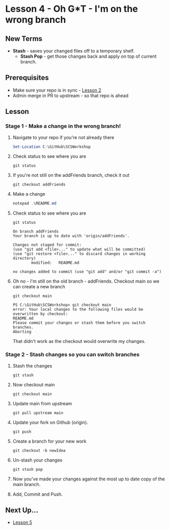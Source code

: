 # Lesson 4 - Oh G*T - I'm on the wrong branch

## New Terms
- **Stash** - saves your changed files off to a temporary shelf.
    - **Stash Pop** - get those changes back and apply on top of current branch.

## Prerequisites
- Make sure your repo is in sync - [Lesson 2](../Lessons/Lesson2.md)
- Admin merge in PR to upstream - so that repo is ahead

## Lesson

### Stage 1 - Make a change in the wrong branch!

1. Navigate to your repo if you're not already there
    ``` PowerShell
    Set-Location C:\GitHub\SCSWorkshop
    ```

2. Check status to see where you are
    ```
    git status
    ```

3. If you're not still on the addFriends branch, check it out
    ```
    git checkout addFriends
    ```

4. Make a change

    ``` PowerShell
    notepad .\README.md
    ```

5. Check status to see where you are
    ```
    git status
    ```

    ```
    On branch addFriends
    Your branch is up to date with 'origin/addFriends'.

    Changes not staged for commit:
    (use "git add <file>..." to update what will be committed)
    (use "git restore <file>..." to discard changes in working directory)
            modified:   README.md

    no changes added to commit (use "git add" and/or "git commit -a")
    ```

6. Oh no - I'm still on the old branch - addFriends. Checkout main so we can create a new branch
    ```
    git checkout main
    ```

    ```
    PS C:\GitHub\SCSWorkshop> git checkout main
    error: Your local changes to the following files would be overwritten by checkout:
    README.md
    Please commit your changes or stash them before you switch branches.
    Aborting
    ```

    That didn't work as the checkout would overwrite my changes.

### Stage 2 - Stash changes so you can switch branches

1. Stash the changes
    ```
    git stash
    ```

2. Now checkout main
    ```
    git checkout main
    ```

3. Update main from upstream
    ```
    git pull upstream main
    ```

4. Update your fork on Github (origin).
    ```
    git push
    ```

5. Create a branch for your new work
    ```
    git checkout -b newIdea
    ```


6. Un-stash your changes
    ```
    git stash pop
    ```

7. Now you've made your changes against the most up to date copy of the main branch.
8. Add, Commit and Push.

## Next Up...
- [Lesson 5](../Lessons/Lesson5.md)
